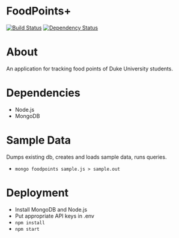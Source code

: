 FoodPoints+
====
[![Build Status](https://travis-ci.org/howardchung/foodpoints.svg?branch=master)](https://travis-ci.org/howardc93/foodpoints)
[![Dependency Status](https://david-dm.org/howardchung/foodpoints.svg)](https://david-dm.org/howardc93/foodpoints)

About
====
An application for tracking food points of Duke University students.  

Dependencies
====
* Node.js
* MongoDB

Sample Data
====
Dumps existing db, creates and loads sample data, runs queries.
* `mongo foodpoints sample.js > sample.out`

Deployment
====
* Install MongoDB and Node.js
* Put appropriate API keys in .env
* `npm install`
* `npm start`
